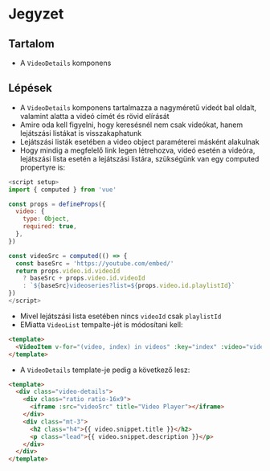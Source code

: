 # Jegyzet

## Tartalom

- A `VideoDetails` komponens

## Lépések

- A `VideoDetails` komponens tartalmazza a nagyméretű videót bal oldalt, valamint alatta a videó címét és rövid elírását
- Amire oda kell figyelni, hogy keresésnél nem csak videókat, hanem lejátszási listákat is visszakaphatunk
- Lejátszási listák esetében a video object paraméterei másként alakulnak
- Hogy mindig a megfelelő link legen létrehozva, videó esetén a videóra, lejátszási lista esetén a lejátszási listára, szükségünk van egy computed propertyre is:

```js
<script setup>
import { computed } from 'vue'

const props = defineProps({
  video: {
    type: Object,
    required: true,
  },
})

const videoSrc = computed(() => {
  const baseSrc = 'https://youtube.com/embed/'
  return props.video.id.videoId
    ? baseSrc + props.video.id.videoId
    : `${baseSrc}videoseries?list=${props.video.id.playlistId}`
})
</script>
```

- Mivel lejátszási lista esetében nincs `videoId` csak `playlistId`
- EMiatta `VideoList` tempalte-jét is módosítani kell:

```html
<template>
  <VideoItem v-for="(video, index) in videos" :key="index" :video="video" />
</template>
```

- A `VideoDetails` template-je pedig a következő lesz:

```html
<template>
  <div class="video-details">
    <div class="ratio ratio-16x9">
      <iframe :src="videoSrc" title="Video Player"></iframe>
    </div>
    <div class="mt-3">
      <h2 class="h4">{{ video.snippet.title }}</h2>
      <p class="lead">{{ video.snippet.description }}</p>
    </div>
  </div>
</template>
```
